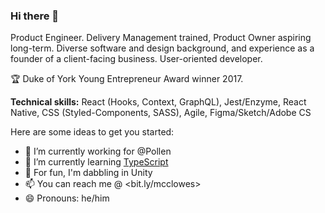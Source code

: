 ### Hi there 👋

Product Engineer. Delivery Management trained, Product Owner aspiring long-term. Diverse software and design background, and experience as a
founder of a client-facing business. User-oriented developer. 

🏆 Duke of York Young Entrepreneur Award winner 2017.

__Technical skills:__ React (Hooks, Context, GraphQL), Jest/Enzyme, React Native, CSS (Styled-Components, SASS), Agile, Figma/Sketch/Adobe CS

Here are some ideas to get you started:

- 🔭 I’m currently working for @Pollen
- 🌱 I’m currently learning [TypeScript](https://www.typescriptlang.org/docs/)
- 🏓 For fun, I'm dabbling in Unity
- 📫 You can reach me @ <bit.ly/mcclowes>
- 😄 Pronouns: he/him
<!-- - ⚡ Fun fact: -->
